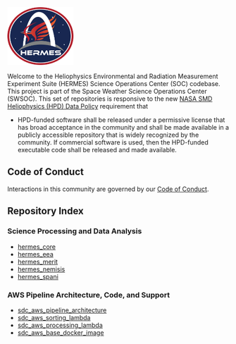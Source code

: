 <img src="../hermes_logo_small.png" alt="HERMES Logo" width="150"/>

Welcome to the Heliophysics Environmental and Radiation Measurement Experiment Suite (HERMES) Science Operations Center (SOC) codebase.
This project is part of the Space Weather Science Operations Center (SWSOC).
This set of repositories is responsive to the new [NASA SMD Heliophysics (HPD) Data Policy](https://science.nasa.gov/science-red/s3fs-public/atoms/files/HPD_Data_Policy_Final_20220209_TAGGED.pdf) requirement that 
  * HPD-funded software shall be released under a permissive license that has
broad acceptance in the community and shall be made available in a publicly
accessible repository that is widely recognized by the community. If
commercial software is used, then the HPD-funded executable code shall be
released and made available.

## Code of Conduct

Interactions in this community are governed by
our [Code of Conduct](https://github.com/HERMES-SOC/code-of-conduct/blob/main/CODE_OF_CONDUCT.md>).

## Repository Index

### Science Processing and Data Analysis
* [hermes_core](https://github.com/HERMES-SOC/hermes_core)
* [hermes_eea](https://github.com/HERMES-SOC/hermes_eea)
* [hermes_merit](https://github.com/HERMES-SOC/hermes_merit)
* [hermes_nemisis](https://github.com/HERMES-SOC/hermes_nemisis)
* [hermes_spani](https://github.com/HERMES-SOC/hermes_spani)

### AWS Pipeline Architecture, Code, and Support
* [sdc_aws_pipeline_architecture](https://github.com/HERMES-SOC/sdc_aws_pipeline_architecture)
* [sdc_aws_sorting_lambda](https://github.com/HERMES-SOC/sdc_aws_sorting_lambda)
* [sdc_aws_processing_lambda](https://github.com/HERMES-SOC/sdc_aws_processing_lambda)
* [sdc_aws_base_docker_image](https://github.com/HERMES-SOC/sdc_aws_base_docker_image)

